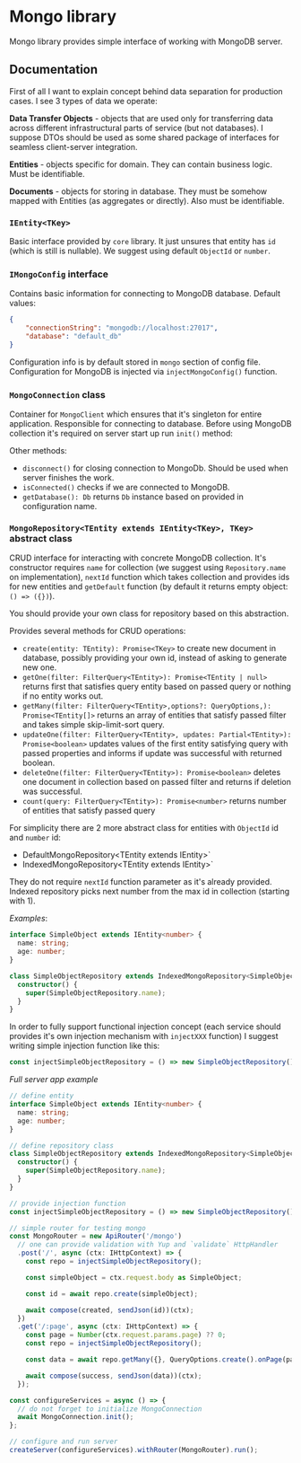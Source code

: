 # Mongo library

Mongo library provides simple interface of working with MongoDB server.

## Documentation

First of all I want to explain concept behind data separation for production cases. I see 3 types of data we operate:

**Data Transfer Objects** - objects that are used only for transferring data across different infrastructural parts of service (but not databases). I suppose DTOs should be used as some shared package of interfaces for seamless client-server integration.

**Entities** - objects specific for domain. They can contain business logic. Must be identifiable.

**Documents** - objects for storing in database. They must be somehow mapped with Entities (as aggregates or directly). Also must be identifiable.

### `IEntity<TKey>`

Basic interface provided by `core` library. It just unsures that entity has `id` (which is still is nullable). We suggest using default `ObjectId` or `number`.

### `IMongoConfig` interface

Contains basic information for connecting to MongoDB database. Default values: 

```json
{
    "connectionString": "mongodb://localhost:27017",
    "database": "default_db"
}
```

Configuration info is by default stored in `mongo` section of config file. Configuration for MongoDB is injected via `injectMongoConfig()` function.

### `MongoConnection` class

Container for `MongoClient` which ensures that it's singleton for entire application. Responsible for connecting to database. Before using MongoDB collection it's required on server start up run `init()` method:

Other methods:

* `disconnect()` for closing connection to MongoDb. Should be used when server finishes the work.
* `isConnected()` checks if we are connected to MongoDB.
* `getDatabase(): Db` returns `Db` instance based on provided in configuration name. 

### `MongoRepository<TEntity extends IEntity<TKey>, TKey>` abstract class

CRUD interface for interacting with concrete MongoDB collection. It's constructor requires `name` for collection (we suggest using `Repository.name` on implementation), `nextId` function which takes collection and provides ids for new entities and `getDefault` function (by default it returns empty object: `() => ({})`).

You should provide your own class for repository based on this abstraction.

Provides several methods for CRUD operations:

* `create(entity: TEntity): Promise<TKey>` to create new document in database, possibly providing your own id, instead of asking to generate new one.
* `getOne(filter: FilterQuery<TEntity>): Promise<TEntity | null>` returns first that satisfies query entity based on passed query or nothing if no entity works out.
* `getMany(filter: FilterQuery<TEntity>,options?: QueryOptions,): Promise<TEntity[]>` returns an array of entities that satisfy passed filter and takes simple skip-limit-sort query.
* `updateOne(filter: FilterQuery<TEntity>, updates: Partial<TEntity>): Promise<boolean>` updates values of the first entity satisfying query with passed properties and informs if update was successful with returned boolean.
* `deleteOne(filter: FilterQuery<TEntity>): Promise<boolean>` deletes one document in collection based on passed filter and returns if deletion was successful.
* `count(query: FilterQuery<TEntity>): Promise<number>` returns number of entities that satisfy passed query

For simplicity there are 2 more abstract class for entities with `ObjectId` id and `number` id:

* DefaultMongoRepository<TEntity extends IEntity<ObjectId>>`
* IndexedMongoRepository<TEntity extends IEntity<number>>`

They do not require `nextId` function parameter as it's already provided. Indexed repository picks next number from the max id in collection (starting with 1).

_Examples_:


```ts
interface SimpleObject extends IEntity<number> {
  name: string;
  age: number;
}

class SimpleObjectRepository extends IndexedMongoRepository<SimpleObject> {
  constructor() {
    super(SimpleObjectRepository.name);
  }
}
```

In order to fully support functional injection concept (each service should provides it's own injection mechanism with `injectXXX` function) I suggest writing simple injection function like this:

```ts 
const injectSimpleObjectRepository = () => new SimpleObjectRepository();
```

_Full server app example_

```ts
// define entity
interface SimpleObject extends IEntity<number> {
  name: string;
  age: number;
}

// define repository class
class SimpleObjectRepository extends IndexedMongoRepository<SimpleObject> {
  constructor() {
    super(SimpleObjectRepository.name);
  }
}

// provide injection function
const injectSimpleObjectRepository = () => new SimpleObjectRepository();

// simple router for testing mongo
const MongoRouter = new ApiRouter('/mongo')
  // one can provide validation with Yup and `validate` HttpHandler  
  .post('/', async (ctx: IHttpContext) => {
    const repo = injectSimpleObjectRepository();

    const simpleObject = ctx.request.body as SimpleObject;

    const id = await repo.create(simpleObject);

    await compose(created, sendJson(id))(ctx);
  })
  .get('/:page', async (ctx: IHttpContext) => {
    const page = Number(ctx.request.params.page) ?? 0;
    const repo = injectSimpleObjectRepository();

    const data = await repo.getMany({}, QueryOptions.create().onPage(page, 10));

    await compose(success, sendJson(data))(ctx);
  });

const configureServices = async () => {
  // do not forget to initialize MongoConnection
  await MongoConnection.init();
};

// configure and run server
createServer(configureServices).withRouter(MongoRouter).run();

```